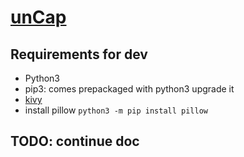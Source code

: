 # [unCap](https://bitbucket.org/udaykrishna5/uncap/wiki)

## Requirements for dev
- Python3
- pip3: comes prepackaged with python3 upgrade it
- [kivy](https://kivy.org/docs/installation/installation.html)
- install pillow 
```python3 -m pip install pillow```

## TODO: continue doc